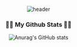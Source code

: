 <div align="center">
  
![header](https://capsule-render.vercel.app/api?type=waving&color=timeGradient&height=200&section=header&text=SOOBEEN's%20study%20room&fontSize=40&fontColor=FFFFFF)

</div>  
  
<h3 align="center">👩‍💻 My Github Stats 👩‍💻</h3>

<div align="center">
  
![Anurag's GitHub stats](https://github-readme-stats.vercel.app/api?username=ChoSooBeen&show_icons=true&theme=vue)
  
</div>
